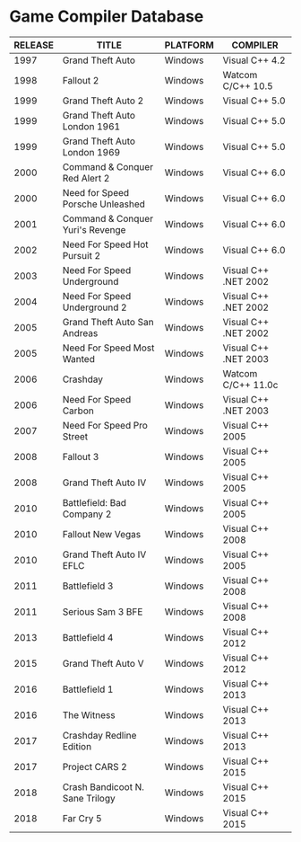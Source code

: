 # Game Compiler Database

| RELEASE | TITLE | PLATFORM | COMPILER |
|--------------|-------|----------|----------|
| 1997 | Grand Theft Auto | Windows | Visual C++ 4.2 |
| 1998 | Fallout 2 | Windows | Watcom C/C++ 10.5 |
| 1999 | Grand Theft Auto 2 | Windows | Visual C++ 5.0 |
| 1999 | Grand Theft Auto London 1961 | Windows | Visual C++ 5.0 |
| 1999 | Grand Theft Auto London 1969 | Windows | Visual C++ 5.0 |
| 2000 | Command & Conquer Red Alert 2 | Windows | Visual C++ 6.0 |
| 2000 | Need for Speed Porsche Unleashed | Windows | Visual C++ 6.0 |
| 2001 | Command & Conquer Yuri's Revenge | Windows | Visual C++ 6.0 |
| 2002 | Need For Speed Hot Pursuit 2 | Windows | Visual C++ 6.0 |
| 2003 | Need For Speed Underground | Windows | Visual C++ .NET 2002 |
| 2004 | Need For Speed Underground 2 | Windows | Visual C++ .NET 2002 |
| 2005 | Grand Theft Auto San Andreas | Windows | Visual C++ .NET 2002 |
| 2005 | Need For Speed Most Wanted | Windows | Visual C++ .NET 2003 |
| 2006 | Crashday | Windows | Watcom C/C++ 11.0c |
| 2006 | Need For Speed Carbon | Windows | Visual C++ .NET 2003 |
| 2007 | Need For Speed Pro Street | Windows | Visual C++ 2005 |
| 2008 | Fallout 3 | Windows | Visual C++ 2005 |
| 2008 | Grand Theft Auto IV | Windows | Visual C++ 2005 |
| 2010 | Battlefield: Bad Company 2 | Windows | Visual C++ 2005 |
| 2010 | Fallout New Vegas | Windows | Visual C++ 2008 |
| 2010 | Grand Theft Auto IV EFLC | Windows | Visual C++ 2005 |
| 2011 | Battlefield 3 | Windows | Visual C++ 2008 |
| 2011 | Serious Sam 3 BFE | Windows | Visual C++ 2008 |
| 2013 | Battlefield 4 | Windows | Visual C++ 2012 |
| 2015 | Grand Theft Auto V | Windows | Visual C++ 2012 |
| 2016 | Battlefield 1 | Windows | Visual C++ 2013 |
| 2016 | The Witness | Windows | Visual C++ 2013 |
| 2017 | Crashday Redline Edition | Windows | Visual C++ 2013 |
| 2017 | Project CARS 2 | Windows | Visual C++ 2015 |
| 2018 | Crash Bandicoot N. Sane Trilogy | Windows | Visual C++ 2015 |
| 2018 | Far Cry 5 | Windows | Visual C++ 2015 |
